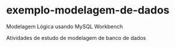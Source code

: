# exemplo-modelagem-de-dados
 Modelagem Lógica usando MySQL Workbench

Atividades de estudo de modelagem de banco de dados